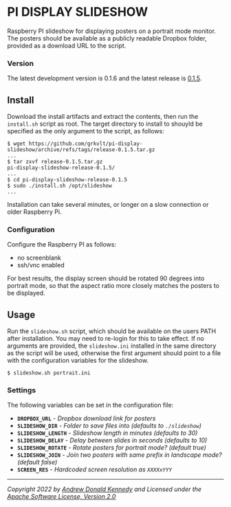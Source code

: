 PI DISPLAY SLIDESHOW
====================

Raspberry PI slideshow for displaying posters on a portrait mode monitor. The posters should be available as a publicly readable Dropbox folder, provided as a download URL to the script.

### Version

The latest development version is 0.1.6 and the latest release is [0.1.5](https://github.com/grkvlt/pi-display-slideshow/releases/tag/release-0.1.5).

## Install

Download the install artifacts and extract the contents, then run the `install.sh` script as root. The target directory to install to shouyld be specified as the only argument to the script, as follows:

```
$ wget https://github.com/grkvlt/pi-display-slideshow/archive/refs/tags/release-0.1.5.tar.gz
...
$ tar zxvf release-0.1.5.tar.gz
pi-display-slideshow-release-0.1.5/
...
$ cd pi-display-slideshow-release-0.1.5
$ sudo ./install.sh /opt/slideshow
...
```

Installation can take several minutes, or longer on a slow connection or older Raspberry Pi.

### Configuration

Configure the Raspberry PI as follows:

* no screenblank
* ssh/vnc enabled

For best results, the display screen should be rotated 90 degrees into portrait mode, so that the aspect ratio more closely matches the posters to be displayed.

## Usage

Run the `slideshow.sh` script, which should be available on the users PATH after installation. You may need to re-login for this to take effect. If no arguments are provided, the `slideshow.ini` installed in the same directory as the script will be used, otherwise the first argument should point to a file with the configuration variables for the slideshow.

```
$ slideshow.sh portrait.ini
```

### Settings

The following variables can be set in the configuration file:

- **`DROPBOX_URL`** - _Dropbox download link for posters_
- **`SLIDESHOW_DIR`** - _Folder to save files into (defaults to `./slideshow`)_
- **`SLIDESHOW_LENGTH`** - _Slideshow length in minutes (defaults to 30)_
- **`SLIDESHOW_DELAY`** - _Delay between slides in seconds (defaults to 10)_
- **`SLIDESHOW_ROTATE`** - _Rotate posters for portrait mode? (default true)_
- **`SLIDESHOW_JOIN`** - _Join two posters with same prefix in landscape mode? (default false)_
- **`SCREEN_RES`** - _Hardcoded screen resolution as `XXXXxYYY`_

---
_Copyright 2022 by [Andrew Donald Kennedy](mailto:andrew.international@gmail.com) and Licensed under the [Apache Software License, Version 2.0](http://www.apache.org/licenses/LICENSE-2.0)_